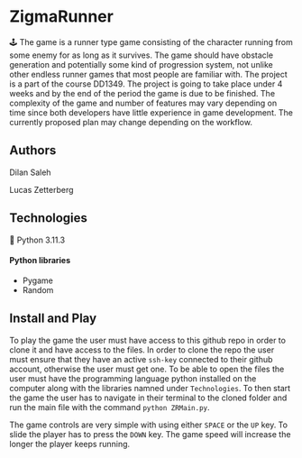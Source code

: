 # ZigmaRunner
:joystick: The game is a runner type game consisting of the character running from some enemy for as long as it survives. The game should have obstacle generation and potentially some kind of progression system, not unlike other endless runner games that most people are familiar with. The project is a part of the course DD1349. The project is going to take place under 4 weeks and by the end of the period the game is due to be finished. The complexity of the game and number of features may vary depending on time since both developers have little experience in game development. The currently proposed plan may change depending on the workflow. 

## Authors

Dilan Saleh

Lucas Zetterberg

## Technologies

:snake: Python 3.11.3

#### Python libraries

* Pygame
* Random

## Install and Play

To play the game the user must have access to this github repo in order to clone it and have access to the files. In order to clone the repo the user must ensure that they have an active `ssh-key` connected to their github account, otherwise the user must get one. To be able to open the files the user must have the programming language python installed on the computer along with the libraries namned under `Technologies`. To then start the game the user has to navigate in their terminal to the cloned folder and run the main file with the command `python ZRMain.py`. 

The game controls are very simple with using either `SPACE` or the `UP` key. To slide the player has to press the `DOWN` key. The game speed will increase the longer the player keeps running.
